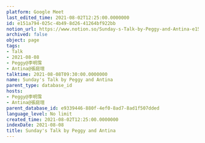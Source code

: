 ```yaml
---
platform: Google Meet
last_edited_time: 2021-08-02T12:25:00.0000000
id: e151a794-025c-4b49-8d26-41264bf922bb
notion_url: https://www.notion.so/Sunday-s-Talk-by-Peggy-and-Antina-e151a794025c4b498d2641264bf922bb
archived: false
object: page
tags:
- Talk
- 2021-08-08
- Peggy@李明霈
- Antina@張庭瑄
talktime: 2021-08-08T09:30:00.0000000
name: Sunday's Talk by Peggy and Antina
parent_type: database_id
hosts:
- Peggy@李明霈
- Antina@張庭瑄
parent_database_id: e9339446-880f-4ef0-8ad7-8ad1f507dded
language_level: No limit
created_time: 2021-08-02T12:25:00.0000000
indexDate: 2021-08-08
title: Sunday's Talk by Peggy and Antina
---
```








